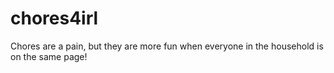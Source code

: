 # chores4irl
Chores are a pain, but they are more fun when everyone in the household is on the same page!
